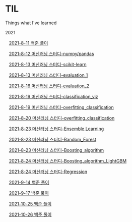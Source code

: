 # TIL
  Things what I've learned

2021  

&nbsp;&nbsp; [2021-8-11 백준 풀이](./baekjoon_algorithm/2021_8_21.md)


&nbsp;&nbsp; [2021-8-12 머신러닝 스터디-numpy/pandas](./ML_study_python/numpy_pandas_basics.md)

&nbsp;&nbsp; [2021-8-13 머신러닝 스터디-scikit-learn](./ML_study_python/scikit_learn_basics.md)

&nbsp;&nbsp; [2021-8-13 머신러닝 스터디-evaluation_1](./ML_study_python/evaluations.md)

&nbsp;&nbsp; [2021-8-16 머신러닝 스터디-evaluation_2](./ML_study_python/evaluations.md)

&nbsp;&nbsp; [2021-8-19 머신러닝 스터디-classification_viz](./ML_study_python/classification.md)

&nbsp;&nbsp; [2021-8-19 머신러닝 스터디-overfitting_classification](./ML_study_python/classification.md)


&nbsp;&nbsp; [2021-8-20 머신러닝 스터디-overfitting_classification](./ML_study_python/classification.md)


&nbsp;&nbsp; [2021-8-23 머신러닝 스터디-Ensemble Learning](./ML_study_python/ensemble_learning.md)


&nbsp;&nbsp; [2021-8-23 머신러닝 스터디-Random_Forest](./ML_study_python/random_forest.md)


&nbsp;&nbsp; [2021-8-23 머신러닝 스터디-Boosting_algorithm](./ML_study_python/Boosting_algorithm.md)

&nbsp;&nbsp; [2021-8-24 머신러닝 스터디-Boosting_algorithm_LightGBM](./ML_study_python/Boosting_algorithm.md)

&nbsp;&nbsp; [2021-8-24 머신러닝 스터디-Regression](./ML_study_python/regression.md)   

&nbsp;&nbsp; [2021-9-14 백준 풀이](./baekjoon_algorithm/2021_9_14.md)

&nbsp;&nbsp; [2021-9-17 백준 풀이](./baekjoon_algorithm/2021_9_17.md)

&nbsp;&nbsp; [2021-10-25 백준 풀이](./baekjoon_algorithm/2021_10_25.md)

&nbsp;&nbsp; [2021-10-26 백준 풀이](./baekjoon_algorithm/2021_10_26.md)
